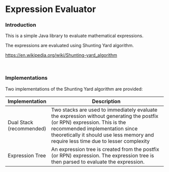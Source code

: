 # Expression Evaluator

### Introduction
This is a simple Java library to evaluate mathematical expressions.

The expressions are evaluated using Shunting Yard algorithm.

https://en.wikipedia.org/wiki/Shunting-yard_algorithm

<br/>

### Implementations
Two implementations of the Shunting Yard algorithm are provided:


| Implementation | Description |
| -------------- | ----------- |
| Dual Stack<br/>(recommended) | Two stacks are used to immediately evaluate the expression without generating the postfix (or RPN) expression. This is the recommended implementation since theoretically it should use less memory and require less time due to lesser complexity |
| Expression Tree | An expression tree is created from the postfix (or RPN) expression. The expression tree is then parsed to evaluate the expression. |
